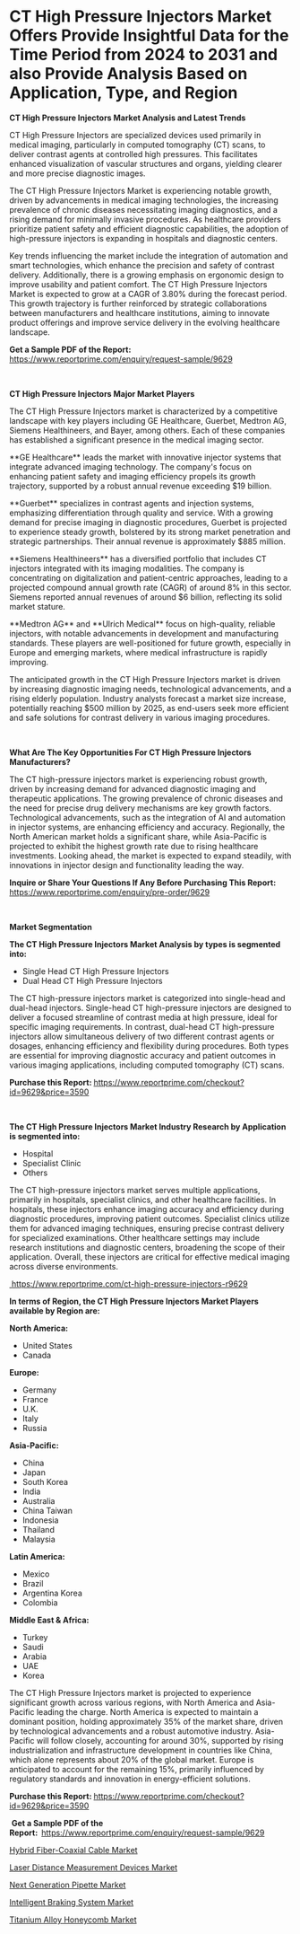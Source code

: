 <p><h1>CT High Pressure Injectors Market Offers Provide Insightful Data for the Time Period from 2024 to 2031 and also Provide Analysis Based on Application, Type, and Region</h1></p><p><strong>CT High Pressure Injectors Market Analysis and Latest Trends</strong></p>
<p><p>CT High Pressure Injectors are specialized devices used primarily in medical imaging, particularly in computed tomography (CT) scans, to deliver contrast agents at controlled high pressures. This facilitates enhanced visualization of vascular structures and organs, yielding clearer and more precise diagnostic images.</p><p>The CT High Pressure Injectors Market is experiencing notable growth, driven by advancements in medical imaging technologies, the increasing prevalence of chronic diseases necessitating imaging diagnostics, and a rising demand for minimally invasive procedures. As healthcare providers prioritize patient safety and efficient diagnostic capabilities, the adoption of high-pressure injectors is expanding in hospitals and diagnostic centers.</p><p>Key trends influencing the market include the integration of automation and smart technologies, which enhance the precision and safety of contrast delivery. Additionally, there is a growing emphasis on ergonomic design to improve usability and patient comfort. The CT High Pressure Injectors Market is expected to grow at a CAGR of 3.80% during the forecast period. This growth trajectory is further reinforced by strategic collaborations between manufacturers and healthcare institutions, aiming to innovate product offerings and improve service delivery in the evolving healthcare landscape.</p></p>
<p><strong>Get a Sample PDF of the Report:&nbsp;</strong> <a href="https://www.reportprime.com/enquiry/request-sample/9629">https://www.reportprime.com/enquiry/request-sample/9629</a></p>
<p>&nbsp;</p>
<p><strong>CT High Pressure Injectors Major Market Players</strong></p>
<p><p>The CT High Pressure Injectors market is characterized by a competitive landscape with key players including GE Healthcare, Guerbet, Medtron AG, Siemens Healthineers, and Bayer, among others. Each of these companies has established a significant presence in the medical imaging sector.</p><p>**GE Healthcare** leads the market with innovative injector systems that integrate advanced imaging technology. The company's focus on enhancing patient safety and imaging efficiency propels its growth trajectory, supported by a robust annual revenue exceeding $19 billion.</p><p>**Guerbet** specializes in contrast agents and injection systems, emphasizing differentiation through quality and service. With a growing demand for precise imaging in diagnostic procedures, Guerbet is projected to experience steady growth, bolstered by its strong market penetration and strategic partnerships. Their annual revenue is approximately $885 million.</p><p>**Siemens Healthineers** has a diversified portfolio that includes CT injectors integrated with its imaging modalities. The company is concentrating on digitalization and patient-centric approaches, leading to a projected compound annual growth rate (CAGR) of around 8% in this sector. Siemens reported annual revenues of around $6 billion, reflecting its solid market stature.</p><p>**Medtron AG** and **Ulrich Medical** focus on high-quality, reliable injectors, with notable advancements in development and manufacturing standards. These players are well-positioned for future growth, especially in Europe and emerging markets, where medical infrastructure is rapidly improving.</p><p>The anticipated growth in the CT High Pressure Injectors market is driven by increasing diagnostic imaging needs, technological advancements, and a rising elderly population. Industry analysts forecast a market size increase, potentially reaching $500 million by 2025, as end-users seek more efficient and safe solutions for contrast delivery in various imaging procedures.</p></p>
<p>&nbsp;</p>
<p><strong>What Are The Key Opportunities For CT High Pressure Injectors Manufacturers?</strong></p>
<p><p>The CT high-pressure injectors market is experiencing robust growth, driven by increasing demand for advanced diagnostic imaging and therapeutic applications. The growing prevalence of chronic diseases and the need for precise drug delivery mechanisms are key growth factors. Technological advancements, such as the integration of AI and automation in injector systems, are enhancing efficiency and accuracy. Regionally, the North American market holds a significant share, while Asia-Pacific is projected to exhibit the highest growth rate due to rising healthcare investments. Looking ahead, the market is expected to expand steadily, with innovations in injector design and functionality leading the way.</p></p>
<p><strong>Inquire or Share Your Questions If Any Before Purchasing This Report:</strong> <a href="https://www.reportprime.com/enquiry/pre-order/9629">https://www.reportprime.com/enquiry/pre-order/9629</a></p>
<p>&nbsp;</p>
<p><strong>Market Segmentation</strong></p>
<p><strong>The CT High Pressure Injectors Market Analysis by types is segmented into:</strong></p>
<p><ul><li>Single Head CT High Pressure Injectors</li><li>Dual Head CT High Pressure Injectors</li></ul></p>
<p><p>The CT high-pressure injectors market is categorized into single-head and dual-head injectors. Single-head CT high-pressure injectors are designed to deliver a focused streamline of contrast media at high pressure, ideal for specific imaging requirements. In contrast, dual-head CT high-pressure injectors allow simultaneous delivery of two different contrast agents or dosages, enhancing efficiency and flexibility during procedures. Both types are essential for improving diagnostic accuracy and patient outcomes in various imaging applications, including computed tomography (CT) scans.</p></p>
<p><strong>Purchase this Report:&nbsp;</strong><a href="https://www.reportprime.com/checkout?id=9629&price=3590">https://www.reportprime.com/checkout?id=9629&price=3590</a></p>
<p>&nbsp;</p>
<p><strong>The CT High Pressure Injectors Market Industry Research by Application is segmented into:</strong></p>
<p><ul><li>Hospital</li><li>Specialist Clinic</li><li>Others</li></ul></p>
<p><p>The CT high-pressure injectors market serves multiple applications, primarily in hospitals, specialist clinics, and other healthcare facilities. In hospitals, these injectors enhance imaging accuracy and efficiency during diagnostic procedures, improving patient outcomes. Specialist clinics utilize them for advanced imaging techniques, ensuring precise contrast delivery for specialized examinations. Other healthcare settings may include research institutions and diagnostic centers, broadening the scope of their application. Overall, these injectors are critical for effective medical imaging across diverse environments.</p></p>
<p><a href="https://www.reportprime.com/ct-high-pressure-injectors-r9629">&nbsp;https://www.reportprime.com/ct-high-pressure-injectors-r9629</a></p>
<p><strong>In terms of Region, the CT High Pressure Injectors Market Players available by Region are:</strong></p>
<p>
    <p> <strong> North America: </strong>
        <ul>
            <li>United States</li>
            <li>Canada</li>
        </ul>
        </p> 
    <p> <strong> Europe: </strong>
        <ul>
            <li>Germany</li>
            <li>France</li>
            <li>U.K.</li>
            <li>Italy</li>
            <li>Russia</li>
        </ul>
        </p> 
    <p> <strong> Asia-Pacific: </strong>
        <ul>
            <li>China</li>
            <li>Japan</li>
            <li>South Korea</li>
            <li>India</li>
            <li>Australia</li>
            <li>China Taiwan</li>
            <li>Indonesia</li>
            <li>Thailand</li>
            <li>Malaysia</li>
        </ul>
        </p> 
    <p> <strong> Latin America: </strong>
        <ul>
            <li>Mexico</li>
            <li>Brazil</li>
            <li>Argentina Korea</li>
            <li>Colombia</li>
        </ul>
        </p> 
    <p> <strong> Middle East & Africa: </strong>
        <ul>
            <li>Turkey</li>
            <li>Saudi</li>
            <li>Arabia</li>
            <li>UAE</li>
            <li>Korea</li>
        </ul>
    </p>
    </p>
<p><p>The CT High Pressure Injectors market is projected to experience significant growth across various regions, with North America and Asia-Pacific leading the charge. North America is expected to maintain a dominant position, holding approximately 35% of the market share, driven by technological advancements and a robust automotive industry. Asia-Pacific will follow closely, accounting for around 30%, supported by rising industrialization and infrastructure development in countries like China, which alone represents about 20% of the global market. Europe is anticipated to account for the remaining 15%, primarily influenced by regulatory standards and innovation in energy-efficient solutions.</p></p>
<p><strong>Purchase this Report: </strong><a href="https://www.reportprime.com/checkout?id=9629&price=3590">https://www.reportprime.com/checkout?id=9629&price=3590</a></p>
<p>&nbsp;<strong>Get a Sample PDF of the Report:&nbsp;&nbsp;</strong><a href="https://www.reportprime.com/enquiry/request-sample/9629">https://www.reportprime.com/enquiry/request-sample/9629</a></p>
<p><strong></strong></p>
<p><p><a href="https://medium.com/@josefahauck/hybrid-fiber-coaxial-cable-market-size-growth-trends-statistics-forecasts-2024-2031-96a37dd84cd1">Hybrid Fiber-Coaxial Cable Market</a></p><p><a href="https://www.linkedin.com/pulse/mapping-laser-distance-measurement-devices-market-trends-ozohe?trackingId=2l4Md7oGS5G2TLI2kvc4WQ%3D%3D">Laser Distance Measurement Devices Market</a></p><p><a href="https://github.com/angelajermaine/Market-Research-Report-List-5/blob/main/next-generation-pipette-market.md">Next Generation Pipette Market</a></p><p><a href="https://issuu.com/reportprime-2/docs/intelligent-braking-system-market-s_cfd3cf0b0a31ef">Intelligent Braking System Market</a></p><p><a href="https://medium.com/@josefahauck/the-titanium-alloy-honeycomb-market-is-experiencing-higher-than-anticipated-demand-compared-to-ff35fe10afd8">Titanium Alloy Honeycomb Market</a></p></p>